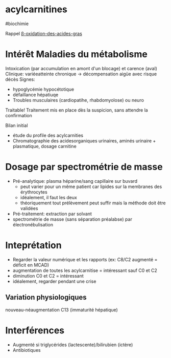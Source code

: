 # acylcarnitines
#biochimie


Rappel
[β-oxidation-des-acides-gras](β-oxidation-des-acides-gras)

# Intérêt Maladies du métabolisme


Intoxication (par accumulation en amont d'un blocage) et carence (aval)
Clinique: variéeatteinte chronique -> décompensation aigüe avec risque décès
Signes:

- hypoglycémie hypocétotique
- défaillance hépatiuqe
- Troubles musculaires (cardiopatihe, rhabdomyolose) ou neuro

Traitable! Traitement mis en place dès la suspicion, sans attendre la confirmation

Bilan initial

- étude du profile des acylcarnities
- Chromatographie des acidesorganiques urinaires, aminés urinaire + plasmatique, dosage carnitine


# Dosage par spectrométrie de masse


- Pré-analytique: plasma héparine/sang capillaire sur buvard
    - peut varier pour un même patient car lipides sur la membranes des érythrocytes
    - idéalement, il faut les deux
    - théoriquement tout prélèvement peut suffir mais la méthode doit être validées
- Pré-traitement: extraction par solvant
- spectrométrie de masse (sans séparation préalabse) par électronébulisation


# Inteprétation


- Regarder la valeur numérique et les rapports (ex: C8/C2 augmenté = déficit en MCAD)
- augmentation de toutes les acylcarnitise = intéressant sauf C0 et C2
- diminution C0 et C2 = intéressant
- idéalement, regarder pendant une crise


## Variation physiologiques


nouveau-néaugmentation C13 (immaturité hépatique)


# Interférences


- Augmenté si triglycérides (lactescente)/bilirubien (ictère)
- Antibiotiques
